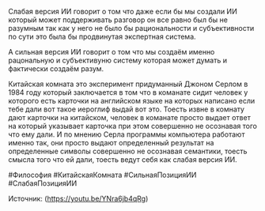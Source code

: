 Слабая версия ИИ говорит о том что даже если бы мы создали ИИ который может поддерживать разговор он все равно был бы не разумным так как у него не было бы рациональности и субъективности по сути это была бы продвинутая экспертная система. 

А сильная версия ИИ говорит о том что мы создаём именно рацональную и субъективуню систему которая может думать и фактически создаём разум.

Китайская комната это эксперимент придуманный Джоном Серлом в 1984 году который заключается в том что в команате сидит человек у которого есть карточки на английском языке на которых написано если тебе дали вот такое иероглиф выдай вот это. Тоесть извне в комнату дают карточки на китайском, человек в команате просто выдает ответ на который указывает карточка при этом совершенно не осознавая того что ему дали. И по мнению Серла программы компьютера работают именно так, они просто выдают определенный результат на определенные символы совершенно не осознавая семантики, тоесть смысла того что ей дали, тоесть ведут себя как слабая версия ИИ. 


#Философия #КитайскаяКомната #СильнаяПозицияИИ #СлабаяПозицияИИ

Источник: (https://youtu.be/YNra6jb4qRg)